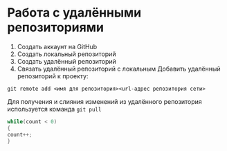 # **Работа с удалёнными репозиториями**
1. Создать аккаунт на GitHub
2. Создать локальный репозиторий
3. Создать удалённый репозиторий
4. Связать удалённый репозиторий с локальным
Добавить удалённый репозиторий к проекту:
```
git remote add <имя для репозитория><url-адрес репозитория сети>
```
Для получения и слияния изменений из удалённого репозитория используется команда `git pull`

```C#
while(count < 0)
{
count++;
}
```
